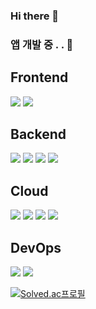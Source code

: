 ### Hi there 👋

### 앱 개발 중 . . 👀

## Frontend

![](https://img.shields.io/badge/Flutter-02569B?style=for-the-badge&logo=flutter&logoColor=white)
![](https://img.shields.io/badge/Kotlin-0095D5?&style=for-the-badge&logo=kotlin&logoColor=white)

## Backend

![](https://img.shields.io/badge/Java-ED8B00?style=for-the-badge&logo=openjdk&logoColor=white)
<img src="https://camo.githubusercontent.com/133507ab6e034de9f138aac27b83a001d5f321dcb314e5545600ebf72bb91c87/68747470733a2f2f696d672e736869656c64732e696f2f62616467652f537072696e6720426f6f742d3644423333463f7374796c653d666f722d7468652d6261646765266c6f676f3d737072696e6720626f6f74266c6f676f436f6c6f723d7768697465" data-canonical-src="https://img.shields.io/badge/Spring Boot-6DB33F?style=for-the-badge&amp;logo=spring boot&amp;logoColor=white" style="max-width: 100%;">
<img src="https://camo.githubusercontent.com/d61eb16e74c265915596a84a51d5b50229367ad16915ca42da51f1a021bb3750/68747470733a2f2f696d672e736869656c64732e696f2f62616467652f6d7973716c2d3434373941313f7374796c653d666f722d7468652d6261646765266c6f676f3d6d7973716c266c6f676f436f6c6f723d7768697465" data-canonical-src="https://img.shields.io/badge/mysql-4479A1?style=for-the-badge&amp;logo=mysql&amp;logoColor=white" style="max-width: 100%;">
<img src="https://camo.githubusercontent.com/8a066ba914a21b312ec4df30030c673950b22fce88b16faf27952664b87d9653/68747470733a2f2f696d672e736869656c64732e696f2f62616467652f66697265626173652d4646434132383f7374796c653d666f722d7468652d6261646765266c6f676f3d6669726562617365266c6f676f436f6c6f723d7768697465" data-canonical-src="https://img.shields.io/badge/firebase-FFCA28?style=for-the-badge&amp;logo=firebase&amp;logoColor=white" style="max-width: 100%;">

## Cloud

<img src="https://camo.githubusercontent.com/31c944ae3f82585bb9e6f61eb10a9c31a80a2c92046f59bade658d98dab6c317/68747470733a2f2f696d672e736869656c64732e696f2f62616467652f4c696e75782d4643433632343f7374796c653d666f722d7468652d6261646765266c6f676f3d4c696e7578266c6f676f436f6c6f723d7768697465" data-canonical-src="https://img.shields.io/badge/Linux-FCC624?style=for-the-badge&amp;logo=Linux&amp;logoColor=white" style="max-width: 100%;">
<img src="https://camo.githubusercontent.com/f4cd8b0566ad84786e0d82aada677217e416065ac65883436a53662a34e2f50f/68747470733a2f2f696d672e736869656c64732e696f2f62616467652f416d617a6f6e204157532d3233324633453f7374796c653d666f722d7468652d6261646765266c6f676f3d616d617a6f6e20617773266c6f676f436f6c6f723d7768697465" data-canonical-src="https://img.shields.io/badge/Amazon AWS-232F3E?style=for-the-badge&amp;logo=amazon aws&amp;logoColor=white" style="max-width: 100%;">
<img src="https://camo.githubusercontent.com/1359c3160c7ba71018b998eb08a93283ce45f0f23cec42669ec8e1a304d2d374/68747470733a2f2f696d672e736869656c64732e696f2f62616467652f416d617a6f6e204543322d4646393930303f7374796c653d666f722d7468652d6261646765266c6f676f3d616d617a6f6e20656332266c6f676f436f6c6f723d7768697465" data-canonical-src="https://img.shields.io/badge/Amazon EC2-FF9900?style=for-the-badge&amp;logo=amazon ec2&amp;logoColor=white" style="max-width: 100%;">
<img src="https://camo.githubusercontent.com/b101d4efeea943044253826f64fe32ba4481029fd41db4ca5a75dc6242ca68b3/68747470733a2f2f696d672e736869656c64732e696f2f62616467652f416d617a6f6e205244532d3532374646463f7374796c653d666f722d7468652d6261646765266c6f676f3d616d617a6f6e20726473266c6f676f436f6c6f723d7768697465" data-canonical-src="https://img.shields.io/badge/Amazon RDS-527FFF?style=for-the-badge&amp;logo=amazon rds&amp;logoColor=white" style="max-width: 100%;">

## DevOps

<img src="https://camo.githubusercontent.com/fcdd08296807dc8488479087b5547ded0b18643a0510162cb132543f8710cd5b/68747470733a2f2f696d672e736869656c64732e696f2f62616467652f446f636b65722d3234393645443f7374796c653d666f722d7468652d6261646765266c6f676f3d446f636b6572266c6f676f436f6c6f723d7768697465" data-canonical-src="https://img.shields.io/badge/Docker-2496ED?style=for-the-badge&amp;logo=Docker&amp;logoColor=white" style="max-width: 100%;">
<img src="https://camo.githubusercontent.com/d2e7aade3805d9b88f57968ab7426beb65db1827b8487fec289ef2d6be3de703/68747470733a2f2f696d672e736869656c64732e696f2f62616467652f4b756265726e657465732d3332364345353f7374796c653d666f722d7468652d6261646765266c6f676f3d4b756265726e65746573266c6f676f436f6c6f723d7768697465" data-canonical-src="https://img.shields.io/badge/Kubernetes-326CE5?style=for-the-badge&amp;logo=Kubernetes&amp;logoColor=white" style="max-width: 100%;">

<br>

[![Solved.ac프로필](http://mazassumnida.wtf/api/generate_badge?boj=kyj91032)](https://solved.ac/kyj91032)
